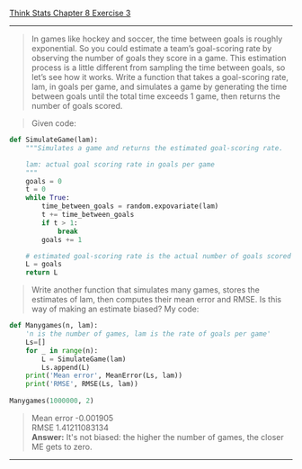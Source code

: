 [Think Stats Chapter 8 Exercise 3](http://greenteapress.com/thinkstats2/html/thinkstats2009.html#toc77)

---

>In games like hockey and soccer, the time between goals is roughly exponential. So you could estimate a team’s goal-scoring rate by observing the number of goals they score in a game. This estimation process is a little different from sampling the time between goals, so let’s see how it works.
Write a function that takes a goal-scoring rate, lam, in goals per game, and simulates a game by generating the time between goals until the total time exceeds 1 game, then returns the number of goals scored.  

> Given code:  
```python
def SimulateGame(lam):
    """Simulates a game and returns the estimated goal-scoring rate.

    lam: actual goal scoring rate in goals per game
    """
    goals = 0
    t = 0
    while True:
        time_between_goals = random.expovariate(lam)
        t += time_between_goals
        if t > 1:
            break
        goals += 1

    # estimated goal-scoring rate is the actual number of goals scored
    L = goals
    return L
```
>Write another function that simulates many games, stores the estimates of lam, then computes their mean error and RMSE. Is this way of making an estimate biased?
> My code:  

```python
def Manygames(n, lam):
    'n is the number of games, lam is the rate of goals per game'
    Ls=[]
    for _ in range(n):
        L = SimulateGame(lam)
        Ls.append(L)
    print('Mean error', MeanError(Ls, lam))
    print('RMSE', RMSE(Ls, lam))
    
Manygames(1000000, 2)
```
> Mean error -0.001905  
> RMSE 1.41211083134  
> **Answer:** It's not biased: the higher the number of games, the closer ME gets to zero.







---